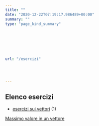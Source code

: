 ```yaml
---
title: ""
date: "2020-12-22T07:19:17.986489+00:00"
summary: ""
type: "page_kind_summary"







url: "/esercizi"




---
```




## Elenco esercizi 



* [esercizi sui vettori](/category/esercizi-sui-vettori) (1)


[Massimo valore in un vettore](/esercizi/trovare-il-massimo-di-un-vettore)






